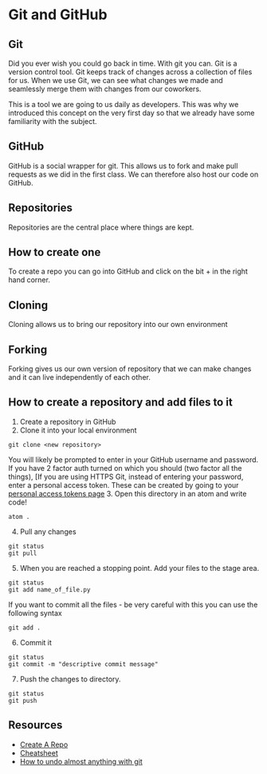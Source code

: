 # Git and GitHub

## Git
Did you ever wish you could go back in time. With git you can. Git is a version control tool. Git keeps track of changes across a collection of files for us. When we use Git, we can see what changes we made and seamlessly merge them with changes from our coworkers.

This is a tool we are going to us daily as developers. This was why we introduced this concept on the very first day so that we already have some familiarity with the subject.

## GitHub
GitHub is a social wrapper for git. This allows us to fork and make pull requests as we did in the first class. We can therefore also host our code on GitHub.

## Repositories
Repositories are the central place where things are kept.

## How to create one
To create a repo you can go into GitHub and click on the bit + in the right hand corner.

## Cloning
Cloning allows us to bring our repository into our own environment

## Forking
Forking gives us our own version of repository that we can make changes and it can live independently of each other.

## How to create a repository and add files to it
1. Create a repository in GitHub
2. Clone it into your local environment
```
git clone <new repository>
```
You will likely be prompted to enter in your GitHub username and password. If you have 2 factor auth turned on which you should (two factor all the things), [If you are using HTTPS Git, instead of entering your password, enter a personal access token. These can be created by going to your
[personal access tokens page](https://github.com/settings/tokens)
3. Open this directory in an atom and write code!
```
atom .
```
4. Pull any changes
```
git status
git pull
```
5.  When you are reached a stopping point. Add your files to the stage area.
```
git status
git add name_of_file.py
```
If you want to commit all the files - be very careful with this you can use the following syntax
```
git add .
```
6. Commit it
```
git status
git commit -m "descriptive commit message"
```
7. Push the changes to directory.
```
git status
git push
```

## Resources
- [Create A Repo](https://help.github.com/articles/create-a-repo/)
- [Cheatsheet](https://git.generalassemb.ly/ga-wdi-lessons/git-intro/blob/master/cheatsheet.md)
- [How to undo almost anything with git](https://blog.github.com/2015-06-08-how-to-undo-almost-anything-with-git/)
